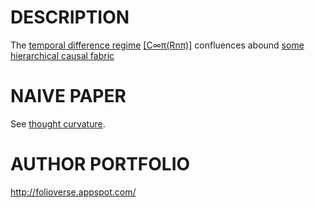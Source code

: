 DESCRIPTION
============================================
The [temporal difference regime](https://en.wikipedia.org/wiki/Bellman_equation) [[C∞π(Rnπ)]](http://www.academia.edu/25733790/Causal_Neural_Paradox_Thought_Curvature_Quite_the_transient_naive_hypothesis) confluences abound [some hierarchical causal fabric](http://ir.uiowa.edu/cgi/viewcontent.cgi?article=2035&context=etd) 


NAIVE PAPER 
============================================
See [thought curvature](http://www.academia.edu/25733790/Causal_Neural_Paradox_Thought_Curvature_Quite_the_transient_naive_hypothesis).



AUTHOR PORTFOLIO
============================================
http://folioverse.appspot.com/



